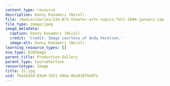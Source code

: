 ```yaml
---
content_type: resource
description: Danny Kanamori (Nicol).
file: /media/courses/21m-873-theater-arts-topics-fall-2004-january-iap-2005/7ba1bd3d83e92d2148da0ea920f9a97a_31.jpg
file_type: image/jpeg
image_metadata:
  caption: Danny Kanamori (Nicol).
  credit: 'Credit: Image courtesy of Andy Perelson.'
  image-alt: Danny Kanamori (Nicol).
learning_resource_types: []
ocw_type: OCWImage
parent_title: Production Gallery
parent_type: CourseSection
resourcetype: Image
title: 31.jpg
uid: 7ba1bd3d-83e9-2d21-48da-0ea920f9a97a
---
```

